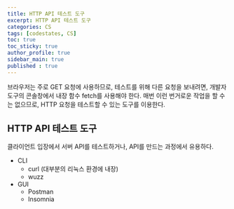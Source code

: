 ```yaml
---
title: HTTP API 테스트 도구
excerpt: HTTP API 테스트 도구
categories: CS
tags: [codestates, CS]
toc: true
toc_sticky: true
author_profile: true
sidebar_main: true
published : true
---
```

브라우저는 주로 GET 요청에 사용하므로, 테스트를 위해 다른 요청을 보내려면, 개발자 도구의 콘솔창에서 내장 함수 fetch를 사용해야 한다.
매번 이런 번거로운 작업을 할 수는 없으므로, HTTP 요청을 테스트할 수 있는 도구를 이용한다.

## HTTP API 테스트 도구
클라이언트 입장에서 서버 API를 테스트하거나, API를 만드는 과정에서 유용하다.

- CLI
  - curl (대부분의 리눅스 환경에 내장)
  - wuzz
- GUI
  - Postman
  - Insomnia



